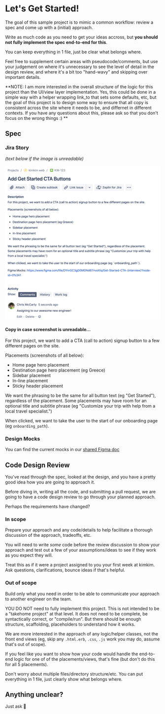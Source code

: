 # Let's Get Started!
The goal of this sample project is to mimic a common workflow: review a spec and come up with a (initial) approach.

Write as much code as you need to get your ideas accross, but **you should not fully implement the spec end-to-end for this**. 

You can keep everything in 1 file, just be clear what belongs where.

Feel free to supplement certain areas with pseudocode/comments, but use your judgement on where it's unnecessary to see the level of detail in the design review, and where it's a bit too "hand-wavy" and skipping over important details.

**NOTE: I am more interested in the overall structure of the logic for this project than the UI/view layer implementation. Yes, this could be done in a simple way with a helper wrapping link_to that sets some defaults, etc, but the goal of this project is to design some way to ensure that all copy is consistent across the site where it needs to be, and differnet in different contexts. If you have any questions about this, please ask so that you don't focus on the wrong things :) **

## Spec
### Jira Story
*(text below if the image is unreadable)*

![Jira Story](images/cta_jira.png)

#### Copy in case screenshot is unreadable...
For this project, we want to add a CTA (call to action) signup button to a few different pages on the site.

Placements (screenshots of all below):

* Home page hero placement
* Destination page hero placement (eg Greece)
* Sidebar placement
* In-line placement
* Sticky header placement

We want the phrasing to be the same for all button text (eg "Get Started"), regardless of the placement. Some placements may have room for an optional title and subtitle phrase (eg "Customize your trip with help from a local travel specialist.")

When clicked, we want to take the user to the start of our onboarding page (eg `onboarding_path`).

### Design Mocks
You can find the current mocks in our [shared Figma doc](https://www.figma.com/file/DYnrGC3gD0MDNd67nvoXlq/Get-Started-CTA-interview?node-id=0%3A1)

## Code Design Review
You've read through the spec, looked at the design, and you have a pretty good idea how you are going to approach it.

Before diving in, writing all the code, and submitting a pull request, we are going to have a code design review to go through your planned approach. 

Perhaps the requirements have changed?

### In scope
Prepare your approach and any code/details to help facilitate a thorough discussion of the approach, tradeoffs, etc.

You will need to write *some* code before the review discussion to show your approach and test out a few of your assumptions/ideas to see if they work as you expect they will.

Treat this as if it were a project assigned to you your first week at kimkim. Ask questions, clarifications, bounce ideas if that's helpful.

### Out of scope
Build only what you need in order to be able to communicate your approach to another engineer on the team.

YOU DO NOT need to fully implement this project. This is not intended to be a "takehome project" at that level. It does not need to be complete, be syntactically correct, or "compile/run". But there should be enough structure, scaffolding, placeholders to understand how it works. 

We are more interested in the approach of any logic/helper classes, not the front end views (eg, skip any `.html.erb`, `.css`, `.js` work you may do, assume that's out of scope). 

If you feel like you want to show how your code would handle the end-to-end logic for one of of the placements/views, that's fine (but don't do this for all 5 placements).

Don't worry about multiple files/directory structure/etc. You can put everything in 1 file, just clearly show what belongs where.

## Anything unclear?
Just ask 🙂
